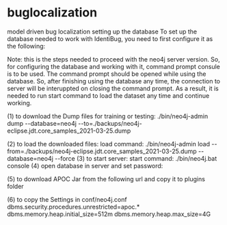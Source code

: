# buglocalization
model driven bug localization
setting up the database
To set up the database needed to work with IdentiBug, you need to first configure it as the following:

Note: this is the steps needed to proceed with the neo4j server version. So, for configuring the database and working with it, command prompt consule is to be used. The command prompt should be opened while using the database. So, after finishing using the database any time, the connection to server will be interuppted on closing the command prompt. As a result, it is needed to run start command to load the dataset any time and continue working. 

(1) to download the Dump files for training or testing:
./bin/neo4j-admin dump --database=neo4j --to=./backups/neo4j-eclipse.jdt.core_samples_2021-03-25.dump

(2) to load the downloaded files:
    load command: ./bin/neo4j-admin load --from=./backups/neo4j-eclipse.jdt.core_samples_2021-03-25.dump --database=neo4j --force
(3) to start server:
    start command: ./bin/neo4j.bat console
(4) open database in server and set password:

(5) to download APOC Jar from the following url and copy it to plugins folder

(6) to copy the Settings in conf/neo4j.conf
    dbms.security.procedures.unrestricted=apoc.*
    dbms.memory.heap.initial_size=512m
    dbms.memory.heap.max_size=4G
    


